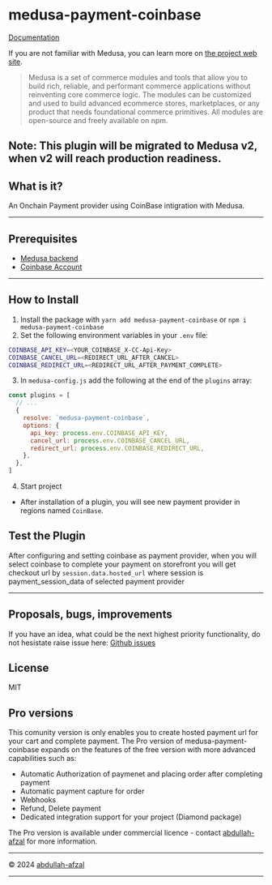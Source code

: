 # medusa-payment-coinbase

[Documentation](https://github.com/abdullah-afzal/medusa-payment-coinbase/blob/main/README.md)

If you are not familiar with Medusa, you can learn more on [the project web site](https://www.medusajs.com/).

> Medusa is a set of commerce modules and tools that allow you to build rich, reliable, and performant commerce applications without reinventing core commerce logic. The modules can be customized and used to build advanced ecommerce stores, marketplaces, or any product that needs foundational commerce primitives. All modules are open-source and freely available on npm.

<h2>
  Note: This plugin will be migrated to Medusa v2, when v2 will reach production readiness.
</h2>

## What is it?
An Onchain Payment provider using CoinBase intigration with Medusa.

---

## Prerequisites

- [Medusa backend](https://docs.medusajs.com/development/backend/install)
- [Coinbase Account](https://www.coinbase.com/)

---

## How to Install

1. Install the package with `yarn add medusa-payment-coinbase` or `npm i medusa-payment-coinbase`
2. Set the following environment variables in your `.env` file:

  ```bash
  COINBASE_API_KEY=<YOUR_COINBASE_X-CC-Api-Key>
  COINBASE_CANCEL_URL=<REDIRECT_URL_AFTER_CANCEL>
  COINBASE_REDIRECT_URL=<REDIRECT_URL_AFTER_PAYMENT_COMPLETE>
  ```
3. In `medusa-config.js` add the following at the end of the `plugins` array:

  ```js
  const plugins = [
    // ...
    {
      resolve: `medusa-payment-coinbase`,
      options: {
        api_key: process.env.COINBASE_API_KEY,
        cancel_url: process.env.COINBASE_CANCEL_URL,
        redirect_url: process.env.COINBASE_REDIRECT_URL,
      },
    },
  ]
  ```
4. Start project

  - After installation of a plugin, you will see new payment provider in regions named `CoinBase`.

## Test the Plugin

After configuring and setting coinbase as payment provider, when you will select coinbase to complete your payment on storefront you will get checkout url by ```session.data.hosted_url``` where session is payment_session_data of selected payment provider

---

## Proposals, bugs, improvements

If you have an idea, what could be the next highest priority functionality, do not hesistate raise issue here: [Github issues](https://github.com/abdullah-afzal/medusa-payment-coinbase/issues)

## License

MIT

## Pro versions

This comunity version is only enables you to create hosted payment url for your cart and complete payment. The Pro version of medusa-payment-coinbase expands on the features of the free version with more advanced capabilities such as:
- Automatic Authorization of paymenet and placing order after completing payment
- Automatic payment capture for order
- Webhooks
- Refund, Delete payment
- Dedicated integration support for your project (Diamond package)

The Pro version is available under commercial licence - contact [abdullah-afzal](https://github.com/abdullah-afzal) for more information.

---

© 2024 [abdullah-afzal](https://github.com/abdullah-afzal)

---
